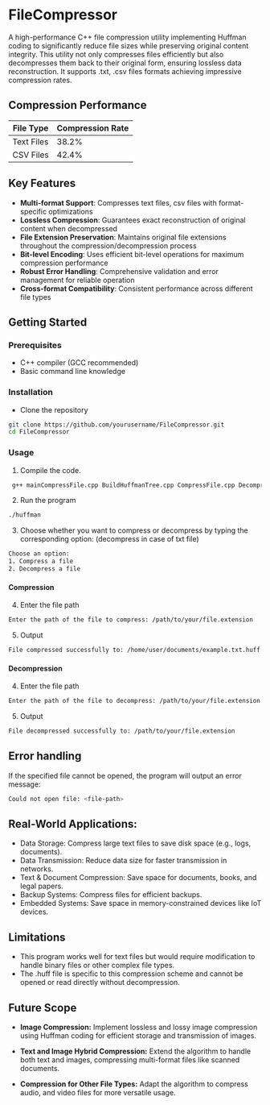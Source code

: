 # FileCompressor

A high-performance C++ file compression utility implementing Huffman coding to significantly reduce file sizes while preserving original content integrity. This utility not only compresses files efficiently but also decompresses them back to their original form, ensuring lossless data reconstruction. It supports  .txt, .csv files formats achieving impressive compression rates.



## Compression Performance

| File Type        | Compression Rate |
|------------------|------------------|
| Text Files       | 38.2%            |
| CSV Files        | 42.4%            |


## Key Features

- **Multi-format Support**: Compresses text files, csv files with format-specific optimizations
- **Lossless Compression**: Guarantees exact reconstruction of original content when decompressed
- **File Extension Preservation**: Maintains original file extensions throughout the compression/decompression process
- **Bit-level Encoding**: Uses efficient bit-level operations for maximum compression performance
- **Robust Error Handling**: Comprehensive validation and error management for reliable operation
- **Cross-format Compatibility**: Consistent performance across different file types

## Getting Started

### Prerequisites

- C++ compiler (GCC recommended)
- Basic command line knowledge

### Installation

- Clone the repository
```bash
git clone https://github.com/yourusername/FileCompressor.git
cd FileCompressor
```

### Usage

1. Compile the code.
```bash
 g++ mainCompressFile.cpp BuildHuffmanTree.cpp CompressFile.cpp DecompressFile.cpp GenerateCode.cpp -o huffman
```

2. Run the program
```bash
./huffman
```

3. Choose whether you want to compress or decompress by typing the corresponding option: (decompress in case of txt file)
 ```bash
Choose an option:
1. Compress a file
2. Decompress a file
```

#### Compression
4. Enter the file path
```bash
Enter the path of the file to compress: /path/to/your/file.extension
```

5. Output
```bash
File compressed successfully to: /home/user/documents/example.txt.huff
```

#### Decompression
4. Enter the file path
```bash
Enter the path of the file to decompress: /path/to/your/file.extension.huff
```

5. Output
```bash
File decompressed successfully to: /path/to/your/file.extension
```


## Error handling

If the specified file cannot be opened, the program will output an error message:
```bash
Could not open file: <file-path>
```


## Real-World Applications:

- Data Storage: Compress large text files to save disk space (e.g., logs, documents).
- Data Transmission: Reduce data size for faster transmission in networks.
- Text & Document Compression: Save space for documents, books, and legal papers.
- Backup Systems: Compress files for efficient backups.
- Embedded Systems: Save space in memory-constrained devices like IoT devices.
## Limitations

- This program works well for text files but would require modification to handle binary files or other complex file types.
- The .huff file is specific to this compression scheme and cannot be opened or read directly without decompression.
## Future Scope


- **Image Compression:**
Implement lossless and lossy image compression using Huffman coding for efficient storage and transmission of images.
- **Text and Image Hybrid Compression:**
Extend the algorithm to handle both text and images, compressing multi-format files like scanned documents.

- **Compression for Other File Types:**
Adapt the algorithm to compress audio, and video files for more versatile usage.
